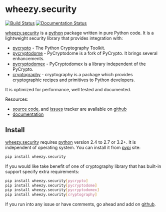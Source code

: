 # wheezy.security

[![Build Status](https://travis-ci.org/akornatskyy/wheezy.security.svg?branch=master)](https://travis-ci.org/akornatskyy/wheezy.security)
[![Documentation Status](https://readthedocs.org/projects/wheezysecurity/badge/?version=latest)](https://wheezysecurity.readthedocs.io/en/latest/?badge=latest)

[wheezy.security](https://pypi.org/project/wheezy.security/) is a
[python](https://www.python.org) package written in pure Python code. It
is a lightweight security library that provides integration with:

- [pycrypto](https://www.dlitz.net/software/pycrypto) - The Python
  Cryptography Toolkit.
- [pycryptodome](https://www.pycryptodome.org) - PyCryptodome
  is a fork of PyCrypto. It brings several enhancements.
- [pycryptodomex](https://www.pycryptodome.org) - PyCryptodomex
  is a library independent of the PyCrypto.
- [cryptography](https://pypi.org/project/cryptography/) - cryptography
  is a package which provides cryptographic recipes and primitives to
  Python developers.

It is optimized for performance, well tested and documented.

Resources:

- [source code](https://github.com/akornatskyy/wheezy.security),
  and [issues](https://github.com/akornatskyy/wheezy.security/issues)
  tracker are available on
  [github](https://github.com/akornatskyy/wheezy.security)
- [documentation](https://wheezysecurity.readthedocs.io/en/latest/)

## Install

[wheezy.security](https://pypi.org/project/wheezy.security/) requires
[python](https://www.python.org) version 2.4 to 2.7 or 3.2+. It is
independent of operating system. You can install it from
[pypi](https://pypi.org/project/wheezy.security/) site:

```sh
pip install wheezy.security
```

If you would like take benefit of one of cryptography library that has
built-in support specify extra requirements:

```sh
pip install wheezy.security[pycrypto]
pip install wheezy.security[pycryptodome]
pip install wheezy.security[pycryptodomex]
pip install wheezy.security[cryptography]
```

If you run into any issue or have comments, go ahead and add on
[github](https://github.com/akornatskyy/wheezy.security).
